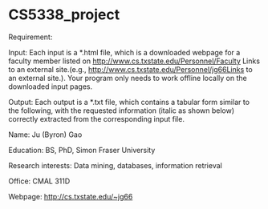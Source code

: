 # CS5338_project

Requirement:

Input: Each input is a *.html file, which is a downloaded webpage for a faculty member listed on
http://www.cs.txstate.edu/Personnel/Faculty Links to an external site.(e.g., http://www.cs.txstate.edu/Personnel/jg66Links to an external site.). Your program only needs to work offline locally on the downloaded input pages.

Output: Each output is a *.txt file, which contains a tabular form similar to the following, with the requested information (italic as shown below) correctly extracted from the corresponding input file.
 

Name: Ju (Byron) Gao

Education: BS, PhD, Simon Fraser University

Research interests: Data mining, databases, information retrieval

Office: CMAL 311D

Webpage: http://cs.txstate.edu/~jg66

 
